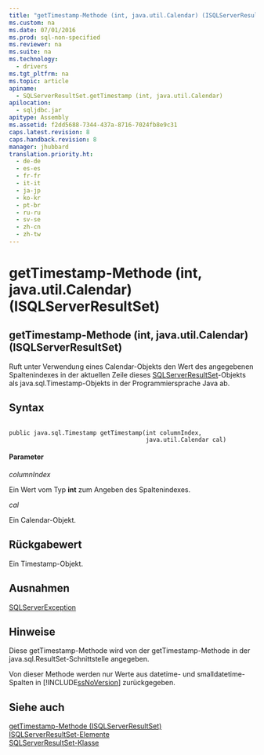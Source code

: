 ```yaml
---
title: "getTimestamp-Methode (int, java.util.Calendar) (ISQLServerResultSet)"
ms.custom: na
ms.date: 07/01/2016
ms.prod: sql-non-specified
ms.reviewer: na
ms.suite: na
ms.technology: 
  - drivers
ms.tgt_pltfrm: na
ms.topic: article
apiname: 
  - SQLServerResultSet.getTimestamp (int, java.util.Calendar)
apilocation: 
  - sqljdbc.jar
apitype: Assembly
ms.assetid: f2dd5688-7344-437a-8716-7024fb8e9c31
caps.latest.revision: 8
caps.handback.revision: 8
manager: jhubbard
translation.priority.ht: 
  - de-de
  - es-es
  - fr-fr
  - it-it
  - ja-jp
  - ko-kr
  - pt-br
  - ru-ru
  - sv-se
  - zh-cn
  - zh-tw
---
```

# getTimestamp-Methode (int, java.util.Calendar) (ISQLServerResultSet)
    
## getTimestamp\-Methode \(int, java.util.Calendar\) \(ISQLServerResultSet\)  
 Ruft unter Verwendung eines Calendar\-Objekts den Wert des angegebenen Spaltenindexes in der aktuellen Zeile dieses [SQLServerResultSet](../content/SQLServerResultSet-Class.md)\-Objekts als java.sql.Timestamp\-Objekts in der Programmiersprache Java ab.  
  
## Syntax  
  
```  
  
public java.sql.Timestamp getTimestamp(int columnIndex,  
                                       java.util.Calendar cal)  
```  
  
#### Parameter  
 *columnIndex*  
  
 Ein Wert vom Typ **int** zum Angeben des Spaltenindexes.  
  
 *cal*  
  
 Ein Calendar\-Objekt.  
  
## Rückgabewert  
 Ein Timestamp\-Objekt.  
  
## Ausnahmen  
 [SQLServerException](../content/SQLServerException-Class.md)  
  
## Hinweise  
 Diese getTimestamp\-Methode wird von der getTimestamp\-Methode in der java.sql.ResultSet\-Schnittstelle angegeben.  
  
 Von dieser Methode werden nur Werte aus datetime\- und smalldatetime\-Spalten in [!INCLUDE[ssNoVersion](../content/includes/ssNoVersion_md.md)] zurückgegeben.  
  
## Siehe auch  
 [getTimestamp-Methode &#40;ISQLServerResultSet&#41;](../content/getTimestamp-Method--SQLServerResultSet-.md)   
 [ISQLServerResultSet-Elemente](../content/SQLServerResultSet-Members.md)   
 [SQLServerResultSet-Klasse](../content/SQLServerResultSet-Class.md)  
  
  